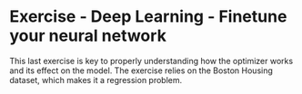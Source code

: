 # Exercise - Deep Learning -  Finetune your neural network

This last exercise is key to properly understanding how the optimizer works and its effect on the model.
The exercise relies on the Boston Housing dataset, which makes it a regression problem. 
